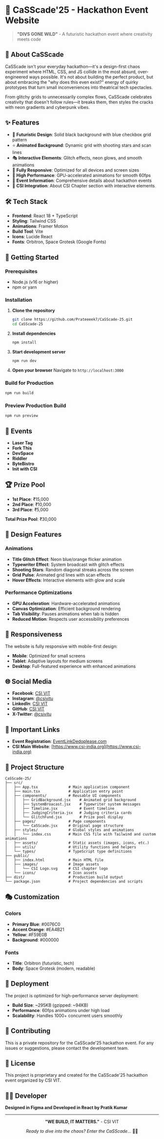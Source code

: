 # 🚀 CaSScade'25 - Hackathon Event Website

> **"DIVS GONE WILD"** - A futuristic hackathon event where creativity meets code

## 🌟 About CaSScade

CaSScade isn't your everyday hackathon—it's a design-first chaos experiment where HTML, CSS, and JS collide in the most absurd, over-engineered ways possible. It's not about building the perfect product, but about embracing the "why does this even exist?" energy of quirky prototypes that turn small inconveniences into theatrical tech spectacles.

From glitchy grids to unnecessarily complex flows, CaSScade celebrates creativity that doesn't follow rules—it breaks them, then styles the cracks with neon gradients and cyberpunk vibes.

## ✨ Features

- 🎨 **Futuristic Design**: Solid black background with blue checkbox grid pattern
- ⭐ **Animated Background**: Dynamic grid with shooting stars and scan lines
- 🎭 **Interactive Elements**: Glitch effects, neon glows, and smooth animations
- 📱 **Fully Responsive**: Optimized for all devices and screen sizes
- 🚀 **High Performance**: GPU-accelerated animations for smooth 60fps
- 🎯 **Event Information**: Comprehensive details about hackathon events
- 🔗 **CSI Integration**: About CSI Chapter section with interactive elements

## 🛠️ Tech Stack

- **Frontend**: React 18 + TypeScript
- **Styling**: Tailwind CSS
- **Animations**: Framer Motion
- **Build Tool**: Vite
- **Icons**: Lucide React
- **Fonts**: Orbitron, Space Grotesk (Google Fonts)

## 🚀 Getting Started

### Prerequisites

- Node.js (v16 or higher)
- npm or yarn

### Installation

1. **Clone the repository**
   ```bash
   git clone https://github.com/Prateeeek7/CaSScade-25.git
   cd CaSScade-25
   ```

2. **Install dependencies**
   ```bash
   npm install
   ```

3. **Start development server**
   ```bash
   npm run dev
   ```

4. **Open your browser**
   Navigate to `http://localhost:3000`

### Build for Production

```bash
npm run build
```

### Preview Production Build

```bash
npm run preview
```

## 🎯 Events

- **Laser Tag**
- **Fork This**
- **DevSpace**
- **Riddler**
- **ByteBistro**
- **Init with CSI**

## 🏆 Prize Pool

- **1st Place**: ₹15,000
- **2nd Place**: ₹10,000
- **3rd Place**: ₹5,000

**Total Prize Pool**: ₹30,000

## 🎨 Design Features

### Animations
- **Title Glitch Effect**: Neon blue/orange flicker animation
- **Typewriter Effect**: System broadcast with glitch effects
- **Shooting Stars**: Random diagonal streaks across the screen
- **Grid Pulse**: Animated grid lines with scan effects
- **Hover Effects**: Interactive elements with glow and scale

### Performance Optimizations
- **GPU Acceleration**: Hardware-accelerated animations
- **Canvas Optimization**: Efficient background rendering
- **Tab Visibility**: Pauses animations when tab is hidden
- **Reduced Motion**: Respects user accessibility preferences

## 📱 Responsiveness

The website is fully responsive with mobile-first design:
- **Mobile**: Optimized for small screens
- **Tablet**: Adaptive layouts for medium screens
- **Desktop**: Full-featured experience with enhanced animations

## 🌐 Social Media

- **Facebook**: [CSI VIT](https://facebook.com/csivitu)
- **Instagram**: [@csivitu](https://instagram.com/csivitu)
- **LinkedIn**: [CSI VIT](https://linkedin.com/company/csivitu)
- **GitHub**: [CSI VIT](https://github.com/csivitu)
- **X-Twitter**: [@csivitu](https://x.com/csivitu)

## 🔗 Important Links

- **Event Registration**: [EventLinkDedoplease.com](https://EventLinkDedoplease.com)
- **CSI Main Website**: [https://www.csi-india.org](https://www.csi-india.org)

## 📁 Project Structure

```
CaSScade-25/
├── src/
│   ├── App.tsx              # Main application component
│   ├── main.tsx             # Application entry point
│   ├── components/          # Reusable UI components
│   │   ├── GridBackground.jsx    # Animated grid background
│   │   ├── SystemBroacast.jsx    # Typewriter system messages
│   │   ├── Timeline.jsx          # Event timeline
│   │   ├── JudgingCriteria.jsx   # Judging criteria cards
│   │   └── GlitchFund.jsx        # Prize pool display
│   ├── pages/               # Page components
│   │   └── CaSScade.jsx     # Original page structure
│   ├── styles/              # Global styles and animations
│   │   └── index.css        # Main CSS file with Tailwind and custom animations
│   ├── assets/              # Static assets (images, icons, etc.)
│   ├── utils/               # Utility functions and helpers
│   └── types/               # TypeScript type definitions
├── public/
│   ├── index.html           # Main HTML file
│   ├── images/              # Image assets
│   │   └── CSI Logo.svg     # CSI chapter logo
│   └── icons/               # Icon assets
├── dist/                    # Production build output
└── package.json             # Project dependencies and scripts
```

## 🎭 Customization

### Colors
- **Primary Blue**: #0076C0
- **Accent Orange**: #EA4B21
- **Yellow**: #F59E0B
- **Background**: #000000

### Fonts
- **Title**: Orbitron (futuristic, tech)
- **Body**: Space Grotesk (modern, readable)

## 🚀 Deployment

The project is optimized for high-performance server deployment:
- **Build Size**: ~295KB (gzipped: ~94KB)
- **Performance**: 60fps animations under high load
- **Scalability**: Handles 1000+ concurrent users smoothly

## 🤝 Contributing

This is a private repository for the CaSScade'25 hackathon event. For any issues or suggestions, please contact the development team.

## 📄 License

This project is proprietary and created for the CaSScade'25 hackathon event organized by CSI VIT.

## 👨‍💻 Developer

**Designed in Figma and Developed in React by Pratik Kumar**

---

<div align="center">

**"WE BUILD, IT MATTERS."** - CSI VIT

*Ready to dive into the chaos? Enter the CaSScade...* 🚀✨

</div>
